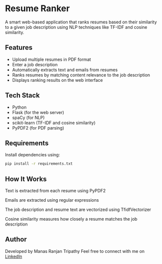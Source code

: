 # Resume Ranker

A smart web-based application that ranks resumes based on their similarity to a given job description using NLP techniques like TF-IDF and cosine similarity.

## Features

- Upload multiple resumes in PDF format  
- Enter a job description  
- Automatically extracts text and emails from resumes  
- Ranks resumes by matching content relevance to the job description  
- Displays ranking results on the web interface  

## Tech Stack

- Python
- Flask (for the web server)
- spaCy (for NLP)
- scikit-learn (TF-IDF and cosine similarity)
- PyPDF2 (for PDF parsing)

## Requirements

Install dependencies using:

```bash
pip install -r requirements.txt

```
## How It Works

Text is extracted from each resume using PyPDF2

Emails are extracted using regular expressions

The job description and resume text are vectorized using TfidfVectorizer

Cosine similarity measures how closely a resume matches the job description

## Author
Developed by Manas Ranjan Tripathy
Feel free to connect with me on [LinkedIn](https://www.linkedin.com/in/tripathymanas)